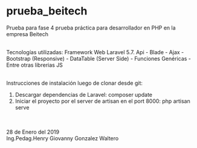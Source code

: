 # prueba_beitech
Prueba para fase 4 prueba práctica para desarrollador en PHP en la empresa Beitech<br><br>

Tecnologías utilizadas: Framework Web Laravel 5.7. Api - Blade - Ajax - Bootstrap (Responsive) - DataTable (Server Side) - Funciones Genéricas - Entre otras librerias JS<br><br>

Instrucciones de instalación luego de clonar desde git:<br>
1. Descargar dependencias de Laravel: composer update<br>
2. Iniciar el proyecto por el server de artisan en el port 8000: php artisan serve<br>

<br><br>
28 de Enero del 2019<br>
Ing.Pedag.Henry Giovanny Gonzalez Waltero
